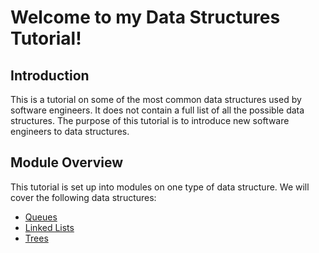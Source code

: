 # Welcome to my Data Structures Tutorial!

## Introduction
This is a tutorial on some of the most common data structures used by software engineers. It does not contain a full list of all the possible data structures. The purpose of this tutorial is to introduce new software engineers to data structures.

## Module Overview
This tutorial is set up into modules on one type of data structure.
We will cover the following data structures: 

* <a href="queues.md">Queues</a>
* <a href="linkedLists.md">Linked Lists</a>
* <a href="trees.md">Trees</a>